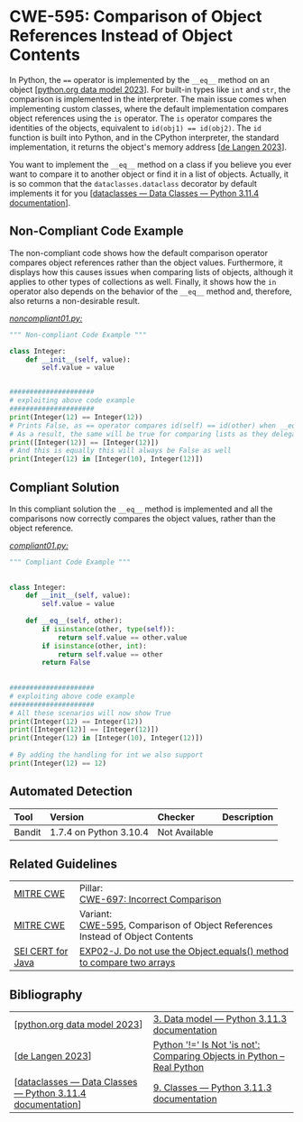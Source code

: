 # CWE-595: Comparison of Object References Instead of Object Contents

In Python, the `==` operator is implemented by the `__eq__` method on an object [[python.org data model 2023](https://docs.python.org/3/reference/datamodel.html?highlight=__eq__#object.__eq__)]. For built-in types like `int` and `str`, the comparison is implemented in the interpreter. The main issue comes when implementing custom classes, where the default implementation compares object references using the `is` operator. The `is` operator compares the identities of the objects, equivalent to `id(obj1) == id(obj2)`. The `id` function is built into Python, and in the CPython interpreter, the standard implementation, it returns the object's memory address [[de Langen 2023](https://realpython.com/python-is-identity-vs-equality/)].

You want to implement the `__eq__` method on a class if you believe you ever want to compare it to another object or find it in a list of objects. Actually, it is so common that the `dataclasses.dataclass` decorator by default implements it for you [[dataclasses — Data Classes — Python 3.11.4 documentation](https://docs.python.org/3/library/dataclasses.html#dataclasses.dataclass)].

## Non-Compliant Code Example

The non-compliant code shows how the default comparison operator compares object references rather than the object values. Furthermore, it displays how this causes issues when comparing lists of objects, although it applies to other types of collections as well. Finally, it shows how the `in` operator also depends on the behavior of the `__eq__` method and, therefore, also returns a non-desirable result.

[*noncompliant01.py:*](noncompliant01.py)

```py
""" Non-compliant Code Example """

class Integer:
    def __init__(self, value):
        self.value = value


#####################
# exploiting above code example
#####################
print(Integer(12) == Integer(12))
# Prints False, as == operator compares id(self) == id(other) when __eq__ isn't implemented
# As a result, the same will be true for comparing lists as they delegate comparison to the objects.
print([Integer(12)] == [Integer(12)])
# And this is equally this will always be False as well
print(Integer(12) in [Integer(10), Integer(12)])

```

## Compliant Solution

In this compliant solution the `__eq__` method is implemented and all the comparisons now correctly compares the object values, rather than the object reference.

[*compliant01.py:*](compliant01.py)

```py
""" Compliant Code Example """
 
 
class Integer:
    def __init__(self, value):
        self.value = value
 
    def __eq__(self, other):
        if isinstance(other, type(self)):
            return self.value == other.value
        if isinstance(other, int):
            return self.value == other
        return False
 
 
#####################
# exploiting above code example
#####################
# All these scenarios will now show True
print(Integer(12) == Integer(12))
print([Integer(12)] == [Integer(12)])
print(Integer(12) in [Integer(10), Integer(12)])
 
# By adding the handling for int we also support
print(Integer(12) == 12)

```

## Automated Detection

|Tool|Version|Checker|Description|
|:---|:---|:---|:---|
|Bandit|1.7.4 on Python 3.10.4|Not Available||

## Related Guidelines

|||
|:---|:---|
|[MITRE CWE](http://cwe.mitre.org/)|Pillar:<br>[CWE-697: Incorrect Comparison](https://cwe.mitre.org/data/definitions/697.html)|
|[MITRE CWE](http://cwe.mitre.org/)|Variant:<br>[CWE-595](https://cwe.mitre.org/data/definitions/197.html), Comparison of Object References Instead of Object Contents|
|[SEI CERT for Java](https://wiki.sei.cmu.edu/confluence/display/java/SEI+CERT+Oracle+Coding+Standard+for+Java)|[EXP02-J. Do not use the Object.equals() method to compare two arrays](https://wiki.sei.cmu.edu/confluence/display/java/EXP02-J.+Do+not+use+the+Object.equals%28%29+method+to+compare+two+arrays)|

## Bibliography

|||
|:---|:---|
|[[python.org data model 2023](https://docs.python.org/3/reference/datamodel.html?highlight=__eq__#object.__eq__)]|[3. Data model — Python 3.11.3 documentation](https://docs.python.org/3/reference/datamodel.html?highlight=__eq__#object.__eq__)|
|[[de Langen 2023](https://realpython.com/python-is-identity-vs-equality/)]|[Python '!=' Is Not 'is not': Comparing Objects in Python – Real Python](https://realpython.com/python-is-identity-vs-equality/)|
|[[dataclasses — Data Classes — Python 3.11.4 documentation](https://docs.python.org/3/library/dataclasses.html#dataclasses.dataclass)]|[9. Classes — Python 3.11.3 documentation](https://docs.python.org/3/tutorial/classes.html)|
